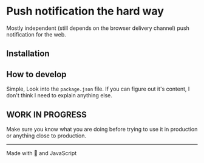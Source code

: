 # Push notification the hard way

Mostly independent (still depends on the browser delivery channel) push notification for the web. 

## Installation



## How to develop

Simple, Look into the `package.json` file. If you can figure out it's content, I don't think I need to explain anything else.

## WORK IN PROGRESS

Make sure you know what you are doing before trying to use it in production or anything close to production.


**** 
Made with 💙 and JavaScript
